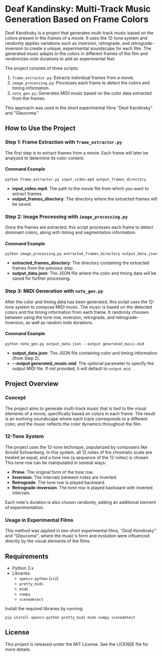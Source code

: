 # Deaf Kandinsky: Multi-Track Music Generation Based on Frame Colors

Deaf Kandinsky is a project that generates multi-track music based on the colors present in the frames of a movie. It uses the 12-tone system and randomly applies variations such as inversion, retrograde, and retrograde-inversion to create a unique, experimental soundscape for each film. The generated music adapts to the colors in different frames of the film and randomizes note durations to add an experimental feel.

The project consists of three scripts:
1. `frame_extractor.py`: Extracts individual frames from a movie.
2. `image_processing.py`: Processes each frame to detect the colors and timing information.
3. `note_gen.py`: Generates MIDI music based on the color data extracted from the frames.

This approach was used in the short experimental films "Deaf Kandinsky" and "Glaucoma."

## How to Use the Project

### Step 1: Frame Extraction with `frame_extractor.py`

The first step is to extract frames from a movie. Each frame will later be analyzed to determine its color content.

#### Command Example
```
python frame_extractor.py input_video.mp4 output_frames_directory
```

- **input_video.mp4**: The path to the movie file from which you want to extract frames.
- **output_frames_directory**: The directory where the extracted frames will be saved.

### Step 2: Image Processing with `image_processing.py`

Once the frames are extracted, this script processes each frame to detect dominant colors, along with timing and segmentation information.

#### Command Example
```
python image_processing.py extracted_frames_directory output_data.json
```

- **extracted_frames_directory**: The directory containing the extracted frames from the previous step.
- **output_data.json**: The JSON file where the color and timing data will be saved for further processing.

### Step 3: MIDI Generation with `note_gen.py`

After the color and timing data has been generated, this script uses the 12-tone system to compose MIDI music. The music is based on the detected colors and the timing information from each frame. It randomly chooses between using the tone row, inversion, retrograde, and retrograde-inversion, as well as random note durations.

#### Command Example
```
python note_gen.py output_data.json --output generated_music.mid
```

- **output_data.json**: The JSON file containing color and timing information (from Step 2).
- **--output generated_music.mid**: The optional parameter to specify the output MIDI file. If not provided, it will default to `output.mid`.

## Project Overview

### Concept
The project aims to generate multi-track music that is tied to the visual elements of a movie, specifically based on colors in each frame. The result is an evolving soundscape where each track corresponds to a different color, and the music reflects the color dynamics throughout the film.

### 12-Tone System
The project uses the 12-tone technique, popularized by composers like Arnold Schoenberg. In this system, all 12 notes of the chromatic scale are treated as equal, and a tone row (a sequence of the 12 notes) is chosen. This tone row can be manipulated in several ways:
- **Prime**: The original form of the tone row.
- **Inversion**: The intervals between notes are inverted.
- **Retrograde**: The tone row is played backward.
- **Retrograde-Inversion**: The tone row is played backward with inverted intervals.

Each note's duration is also chosen randomly, adding an additional element of experimentation.

### Usage in Experimental Films
This method was applied in two short experimental films, *"Deaf Kandinsky"* and *"Glaucoma"*, where the music's form and evolution were influenced directly by the visual elements of the films.

## Requirements

- Python 3.x
- Libraries:
  - `opencv-python` (`cv2`)
  - `pretty_midi`
  - `mido`
  - `numpy`
  - `scenedetect`

Install the required libraries by running:
```
pip install opencv-python pretty_midi mido numpy scenedetect
```
## License
This project is released under the MIT License. See the LICENSE file for more details.
